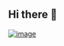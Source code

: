 ## Hi there 👋

[![image](https://github.com/EloiTeaching/EloiTeaching/assets/175065456/bc042356-2704-431e-a1cc-e7fb92b38f28)](https://www.youtube.com/watch?v=kpnW68Q8ltc)


<!--
**EloiTeaching/EloiTeaching** is a ✨ _special_ ✨ repository because its `README.md` (this file) appears on your GitHub profile.

Here are some ideas to get you started:

- 🔭 I’m currently working on ...
- 🌱 I’m currently learning ...
- 👯 I’m looking to collaborate on ...
- 🤔 I’m looking for help with ...
- 💬 Ask me about ...
- 📫 How to reach me: ...
- 😄 Pronouns: ...
- ⚡ Fun fact: ...
-->
